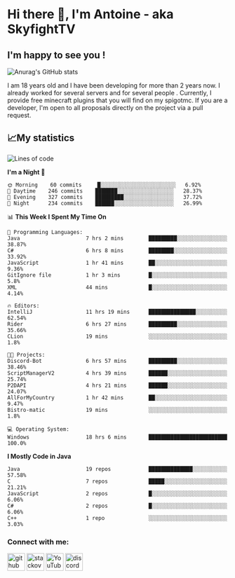 # Hi there 👋, I'm Antoine - aka SkyfightTV
## I'm happy to see you !
![Anurag's GitHub stats](https://github-readme-stats.vercel.app/api?username=SKyfightTV&show_icons=true&theme=dark&count_private=true&)

I am 18 years old and I have been developing for more than 2 years now. I already worked for several servers and for several people . Currently, I provide free minecraft plugins that you will find on my spigotmc.
If you are a developer, I'm open to all proposals directly on the project via a pull request.

## 📈My statistics
<!--START_SECTION:waka-->
![Lines of code](https://img.shields.io/badge/From%20Hello%20World%20I%27ve%20Written-2%20Million%20lines%20of%20code-blue)

**I'm a Night 🦉** 

```text
🌞 Morning    60 commits     █░░░░░░░░░░░░░░░░░░░░░░░░   6.92% 
🌆 Daytime    246 commits    ███████░░░░░░░░░░░░░░░░░░   28.37% 
🌃 Evening    327 commits    █████████░░░░░░░░░░░░░░░░   37.72% 
🌙 Night      234 commits    ██████░░░░░░░░░░░░░░░░░░░   26.99%

```


📊 **This Week I Spent My Time On** 

```text
💬 Programming Languages: 
Java                     7 hrs 2 mins        █████████░░░░░░░░░░░░░░░░   38.87% 
C#                       6 hrs 8 mins        ████████░░░░░░░░░░░░░░░░░   33.92% 
JavaScript               1 hr 41 mins        ██░░░░░░░░░░░░░░░░░░░░░░░   9.36% 
GitIgnore file           1 hr 3 mins         █░░░░░░░░░░░░░░░░░░░░░░░░   5.8% 
XML                      44 mins             █░░░░░░░░░░░░░░░░░░░░░░░░   4.14%

🔥 Editors: 
IntelliJ                 11 hrs 19 mins      ███████████████░░░░░░░░░░   62.54% 
Rider                    6 hrs 27 mins       █████████░░░░░░░░░░░░░░░░   35.66% 
CLion                    19 mins             ░░░░░░░░░░░░░░░░░░░░░░░░░   1.8%

🐱‍💻 Projects: 
Discord-Bot              6 hrs 57 mins       █████████░░░░░░░░░░░░░░░░   38.46% 
ScriptManagerV2          4 hrs 39 mins       ██████░░░░░░░░░░░░░░░░░░░   25.74% 
P2DAPI                   4 hrs 21 mins       ██████░░░░░░░░░░░░░░░░░░░   24.07% 
AllForMyCountry          1 hr 42 mins        ██░░░░░░░░░░░░░░░░░░░░░░░   9.47% 
Bistro-matic             19 mins             ░░░░░░░░░░░░░░░░░░░░░░░░░   1.8%

💻 Operating System: 
Windows                  18 hrs 6 mins       █████████████████████████   100.0%

```

**I Mostly Code in Java** 

```text
Java                     19 repos            ██████████████░░░░░░░░░░░   57.58% 
C                        7 repos             █████░░░░░░░░░░░░░░░░░░░░   21.21% 
JavaScript               2 repos             █░░░░░░░░░░░░░░░░░░░░░░░░   6.06% 
C#                       2 repos             █░░░░░░░░░░░░░░░░░░░░░░░░   6.06% 
C++                      1 repo              ░░░░░░░░░░░░░░░░░░░░░░░░░   3.03%

```



<!--END_SECTION:waka-->

### Connect with me:

[<img src='https://cdn.jsdelivr.net/npm/simple-icons@3.0.1/icons/github.svg' alt='github' height='40'>](https://github.com/SKyfightTV)  [<img src='https://cdn.jsdelivr.net/npm/simple-icons@3.0.1/icons/stackoverflow.svg' alt='stackoverflow' height='40'>](https://stackoverflow.com/users/16952856)  [<img src='https://cdn.jsdelivr.net/npm/simple-icons@3.0.1/icons/youtube.svg' alt='YouTube' height='40'>](https://www.youtube.com/channel/UCjzzQNjlBr-AZ5j1A8lMMKw)  [<img src='https://cdn.jsdelivr.net/npm/simple-icons@3.0.1/icons/discord.svg' alt='discord' height='40'>](https://discord.gg/u8yzVac)  
